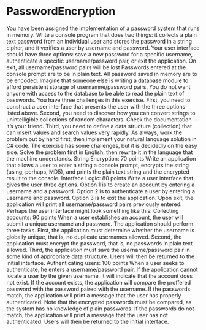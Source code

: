 # PasswordEncryption
You have been assigned the implementation of a password system that runs in memory. Write a console program that does two things:  it collects a plain text password from an individual user and stores the password in a string cipher, and it verifies a user by username and password. Your user interface should have three options:  save a new password for a specific username, authenticate a specific username/password pair, or exit the application. On exit, all username/password pairs will be lost  Passwords entered at the console prompt are to be in plain text. All password saved in memory are to be encoded. Imagine that someone else is writing a database module to afford persistent storage of usernamne/password pairs. You do not want anyone with access to the database to be able to read the plain text of passwords.  You have three challenges in this exercise. First, you need to construct a user interface that presents the user with the three options listed above. Second, you need to discover how you can convert strings to unintelligible collections of random characters. Check the documentation — it’s your friend. Third, you need to define a data structure (collection) that can insert values and search values very rapidly.  As always, work the problem out by hand first, then implement your natural language solution in C# code. The exercise has some challenges, but it is decidedly on the easy side. Solve the problem first in English, then rewrite it in the language that the machine understands.  String Encryption: 70 points Write an application that allows a user to enter a string a console prompt, encrypts the string (using, perhaps, MD5), and prints the plain text string and the encrypted result to the console.  Interface Logic: 80 points Write a user interface that gives the user three options. Option 1 is to create an account by entering a username and a password. Option 2 is to authenticate a user by entering a username and password. Option 3 is to exit the application. Upon exit, the application will print all username/password pairs previously entered. Perhaps the user interface might look something like this: Collecting accounts: 90 points When a user establishes an account, the user will submit a unique username and password. The application should perform three tasks. First, the application must determine whether the username is globally unique, that is, no duplicate usernames allowed. Second, the application must encrypt the password, that is, no passwords in plain text allowed. Third, the application must save the username/password pair in some kind of appropriate data structure. Users will then be returned to the initial interface.  Authenticating users: 100 points When a user seeks to authenticate, he enters a username/password pair. If the application cannot locate a user by the given username, it will indicate that the account does not exist. If the account exists, the application will compare the proffered password with the password paired with the username. If the passwords match, the application will print a message that the user has properly authenticated. Note that the encrypted passwords must be compared, as the system has ho knowledge of plain passwords. If the passwords do not match, the application will print a message that the user has not authenticated. Users will then be returned to the initial interface.
